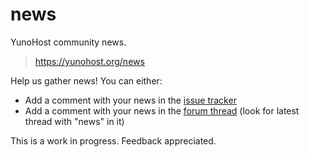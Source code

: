 # news

YunoHost community news.

> https://yunohost.org/news

Help us gather news! You can either:

* Add a comment with your news in the [issue tracker](https://github.com/YunoHost/news/issues)
* Add a comment with your news in the [forum thread](https://forum.yunohost.org/c/announcement) (look for latest thread with "news" in it)

This is a work in progress. Feedback appreciated.
